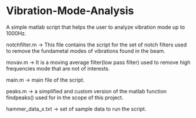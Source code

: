# Vibration-Mode-Analysis
A simple matlab script that helps the user to analyze vibration mode up to 1000Hz. 

notchfilter.m -> This file contains the script for the set of notch filters used to remove the fundametal modes of vibrations found in the beam. 

movav.m -> It is a moving average filter(low pass filter) used to remove high frequencies mode that are not of interests.

main.m -> main file of the script.

peaks.m -> a simplified and custom version of the matlab function findpeaks() used for in the scope of this project.

hammer_data_x.txt -> set of sample data to run the script.
